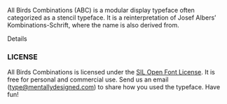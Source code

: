 All Birds Combinations (ABC) is a modular display typeface often categorized as a stencil typeface.
It is a reinterpretation of Josef Albersʼ Kombinations-Schrift, where the name is also derived from.
<div id="details-btn" onclick="showDetails()">
    <i id="details-icon" class="fa fa-plus-circle"> </i> Details
</div>
<div id="details" hidden>
<div class="sample-font ten-parts">   </div>

Albersʼ Kombinations-schrift was created for the age of industry and mass production. The typeface was created by combining the 10 shapes above—which could be mass produced in glass, plastic, metal or wood—and could be easily assembled anywhere.

<div class="sample-font three-parts"><span style="letter-spacing: -3px"></span></div>

For ABC, we wanted to translate Kombinations-Schrift into a typeface of the information age, a product of data, algorithms, and software programming. The key insight was to encode each glyph into an array of numbers based on the basic shapes used to create it—square, circle, and quarter circle. We then implemented a decoder program that could take the array of numbers and create a font.

<img src="resources/images/encoding.png" width="480"/>

With the decoder in place, modifying a glyph was just a matter of changing numbers. Whereas Kombinations-Schrift has a Fraktur like quality, each glyph in ABC was revised to resemble neoclassical type, such as Didot or Bodoni. The high contrast and vertical axis of Didone typefaces makes a good reference for a strongly vertical typeface like ABC.
<!-- Reword sentence -->

<div id="image-player"></div>

The design space of the typeface could be extended by adding new functionality to the decoder as needed. New parts, such as semi-circles for rings and triangles for bird beaks, were added as needed. Compressed weights could be created systematically by defining how to decode each number for tall rectangular spaces. This systematic approach makes the changes between the weights smooth and continuous, allowing for seamless mix-and-matching of different weights like the examples below.
<!-- This needs a lot of cleaning up -->

</div>

<div id="wave"></div>

### LICENSE
All Birds Combinations is licensed under the [SIL Open Font License][1]. It is free for personal and commercial use. Send us an email (type@mentallydesigned.com) to share how you used the typeface. Have fun!

[1]: downloads/License.txt